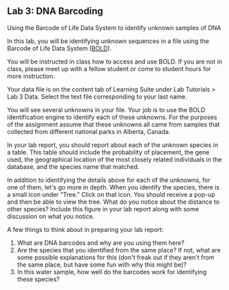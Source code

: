 ## Lab 3: DNA Barcoding

Using the Barcode of Life Data System to identify unknown samples of DNA

In this lab, you will be identifying unknown sequences in a file using the Barcode of Life Data System ([BOLD](boldsystems.org)).

You will be instructed in class how to access and use BOLD. If you are not in class, please meet up with a fellow student or come to student hours for more instruction.

Your data file is on the content tab of Learning Suite under Lab Tutorials > Lab 3 Data. Select the text file corresponding to your last name. 

You will see several unknowns in your file. Your job is to use the BOLD identification engine to identify each of these unknowns. For the purposes of the assignment assume that these unknowns all came from samples that collected from different national parks in Alberta, Canada.

In your lab report, you should report about each of the unknown species in a table. This table should include the probability of placement, the gene used, the geographical location of the most closely related individuals in the database, and the species name that matched. 

In addition to identifying the details above for each of the unknowns, for one of them, let's go more in depth. When you identify the species, there is a small icon under “Tree.” Click on that icon. You should receive a pop-up and then be able to view the tree. What do you notice about the distance to other species? Include this figure in your lab report along with some discussion on what you notice.

A few things to think about in preparing your lab report:
1.	What are DNA barcodes and why are you using them here?
2.	Are the species that you identified from the same place? If not, what are some possible explanations for this (don't freak out if they aren't from the same place, but have some fun with why this might be)?
3.	In this water sample, how well do the barcodes work for identifying these species?
